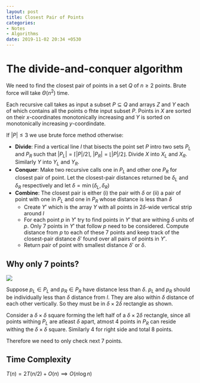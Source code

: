 ```yaml
---
layout: post
title: Closest Pair of Points
categories:
- Notes
- Algorithms
date: 2019-11-02 20:34 +0530
---
```

# The divide-and-conquer algorithm

We need to find the closest pair of points in a set $Q$ of $n\ge 2$ points. Brute force will take $\Theta(n^2)$ time.

Each recursive call takes as input a subset $P\subseteq Q$ and arrays $Z$ and $Y$ each of which contains all the points o fhte input subset $P$. Points in $X$ are sorted on their $x$-coordinates monotonically increasing and $Y$ is sorted on monotonically increasing $y$-coordindate.

If $\vert P\vert\le 3$ we use brute force method otherwise:

-  **Divide**: Find a vertical line $l$ that bisects the point set $P$ intro two sets $P_L$ and $P_R$ such that $\vert P_L\vert =\lceil \vert P\vert /2\rceil$, $\vert P_R\vert =\lfloor \vert P\vert /2\rfloor$. Divide $X$ into $X_L$ and $X_R$. Similarly $Y$ into $Y_L$ and $Y_R$.
- **Conquer**: Make two recursive calls one in $P_L$ and other one $P_R$ for closest pair of point. Let the closest-pair distances returned be $\delta_L$ and $\delta_R$ respectively and let $\delta=\min(\delta_L, \delta_R)$
- **Combine**: The closest pair is either (i) the pair with $\delta$ or   (ii) a pair of point with one in $P_L$ and one in $P_R$ whose distance is less than $\delta$
    - Create $Y'$ which is the array $Y$ with all points in $2\delta$-wide vertical strip around $l$ 
    - For each point $p$ in $Y'$ try to find points in $Y'$ that are withing $\delta$ units of $p$. Only $7$ points in $Y'$ that follow $p$ need to be considered. Compute distance from $p$ to each of these 7 points and keep track of the closest-pair distance $\delta'$ found over all pairs of points in $Y'$. 
    - Return pair of point with smallest distance $\delta'$ or $\delta$.

## Why only 7 points?

![]({{site.baseurl}}/images/closestpair.png)

Suppose $p_L\in P_L$ and $p_R\in P_R$ have distance less than $\delta$. $p_L$ and $p_R$ should be individually less than $\delta$ distance from $l$. They are also within $\delta$ distance of each other vertically. So they must be in $\delta\times 2\delta$ rectangle as shown.

 Consider a $\delta\times\delta$ square forming the left half of a $\delta\times 2\delta$ rectangle, since all points withing $P_L$ are atleast $\delta$ apart, atmost 4 points in $P_R$ can reside withing the $\delta\times \delta$ square. Similarly 4 for right side and total 8 points.

Therefore we need to only check next 7 points.

## Time Complexity

$T(n)=2T(n/2)+O(n)\implies O(n\log n)$

